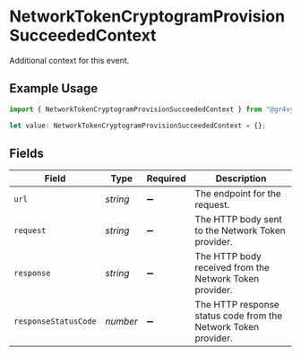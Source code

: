 # NetworkTokenCryptogramProvisionSucceededContext

Additional context for this event.

## Example Usage

```typescript
import { NetworkTokenCryptogramProvisionSucceededContext } from "@gr4vy/sdk/models/components";

let value: NetworkTokenCryptogramProvisionSucceededContext = {};
```

## Fields

| Field                                                          | Type                                                           | Required                                                       | Description                                                    |
| -------------------------------------------------------------- | -------------------------------------------------------------- | -------------------------------------------------------------- | -------------------------------------------------------------- |
| `url`                                                          | *string*                                                       | :heavy_minus_sign:                                             | The endpoint for the request.                                  |
| `request`                                                      | *string*                                                       | :heavy_minus_sign:                                             | The HTTP body sent to the Network Token provider.              |
| `response`                                                     | *string*                                                       | :heavy_minus_sign:                                             | The HTTP body received from the Network Token provider.        |
| `responseStatusCode`                                           | *number*                                                       | :heavy_minus_sign:                                             | The HTTP response status code from the Network Token provider. |